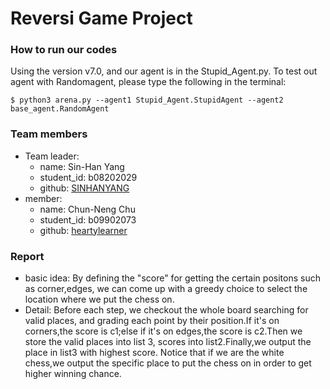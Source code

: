 # Reversi Game Project

### How to run our codes
 Using the version v7.0, and our agent is in the Stupid_Agent.py.
 To test out agent with Randomagent, please type the following in the terminal:
 ```shell
 $ python3 arena.py --agent1 Stupid_Agent.StupidAgent --agent2 base_agent.RandomAgent
 ```
 
### Team members
- Team leader:
    - name: Sin-Han Yang
    - student_id: b08202029
    - github: [SINHANYANG](https://github.com/SINHANYANG)
- member:
    - name: Chun-Neng Chu
    - student_id: b09902073
    - github: [heartylearner](https://github.com/heartylearner)
### Report
- basic idea:
 By defining the "score" for getting the certain positons such as corner,edges, we can come up with a greedy choice to select the location where we put the chess on.
- Detail:
 Before each step, we checkout the whole board searching for valid places, and grading each point by their position.If it's on corners,the score is c1;else if it's on edges,the score is c2.Then we store the valid places into list 3, scores into list2.Finally,we output the place in list3 with highest score.
 Notice that if we are the white chess,we output the specific place to put the chess on in order to get higher winning chance. 

